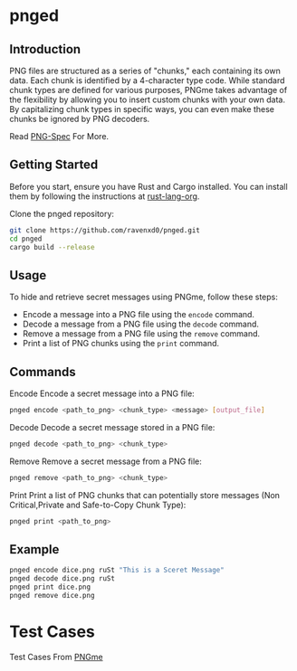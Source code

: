 # pnged

## Introduction

PNG files are structured as a series of "chunks," each containing its own data. 
Each chunk is identified by a 4-character type code. While standard chunk types are defined for various purposes,
PNGme takes advantage of the flexibility by allowing you to insert custom chunks with your own data. 
By capitalizing chunk types in specific ways, you can even make these chunks be ignored by PNG decoders.


Read [PNG-Spec](http://www.libpng.org/pub/png/spec/1.2/PNG-Structure.html) For More.

## Getting Started
Before you start, ensure you have Rust and Cargo installed. You can install them by following the instructions at [rust-lang-org](https://www.rust-lang.org/).

Clone the pnged repository:
```sh
git clone https://github.com/ravenxd0/pnged.git
cd pnged
cargo build --release
```
## Usage 
To hide and retrieve secret messages using PNGme, follow these steps:
 - Encode a message into a PNG file using the `encode` command.
 - Decode a message from a PNG file using the `decode` command.
 - Remove a message from a PNG file using the `remove` command.
 - Print a list of PNG chunks using the `print` command.


## Commands
Encode
Encode a secret message into a PNG file:

```sh
pnged encode <path_to_png> <chunk_type> <message> [output_file]
```
Decode
Decode a secret message stored in a PNG file:

```sh
pnged decode <path_to_png> <chunk_type>
```
Remove
Remove a secret message from a PNG file:

```sh
pnged remove <path_to_png> <chunk_type>
```
Print
Print a list of PNG chunks that can potentially store messages (Non Critical,Private and Safe-to-Copy Chunk Type):

```sh
pnged print <path_to_png>
```

## Example
```sh
pnged encode dice.png ruSt "This is a Sceret Message"
pnged decode dice.png ruSt
pnged print dice.png
pnged remove dice.png
```


# Test Cases
Test Cases From [PNGme](https://picklenerd.github.io/pngme_book/introduction.html)
